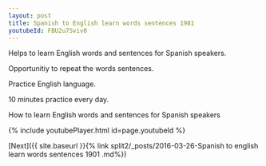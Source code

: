 ```yaml
---
layout: post
title: Spanish to English learn words sentences 1981 
youtubeId: FBU2u7Sviv0
---
```

 
 
Helps to learn English words and sentences for Spanish speakers.

Opportunitiy to repeat the words sentences. 

Practice English language. 
 
10 minutes practice every day. 
 
How to learn English words and sentences for Spanish speakers 
 
{% include youtubePlayer.html id=page.youtubeId %}
 
 
[Next]({{ site.baseurl }}{% link  split2/_posts/2016-03-26-Spanish to english learn words sentences 1901 .md%})
 

